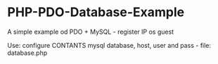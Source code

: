 PHP-PDO-Database-Example
========================

A simple example od PDO + MySQL - register IP os guest

Use: configure CONTANTS mysql database, host, user and pass - file: database.php


